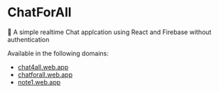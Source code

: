 # ChatForAll
💬 A simple realtime Chat applcation using React and Firebase without authentication

Available in the following domains:
- [chat4all.web.app](https://chat4all.web.app/)
- [chatforall.web.app](https://chatforall.web.app/)
- [note1.web.app](https://note1.web.app/)